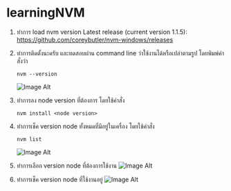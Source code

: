 # learningNVM

1.	ทำการ load nvm version Latest release (current version 1.1.5): https://github.com/coreybutler/nvm-windows/releases

2.	ทำการติดตั้งนะครับ  และทดสอบผ่าน command line ว่าใช้งานได้หรือเปล่าตามรูป  โดยพิมพ์คำสั่งว่า 
    ```
    nvm --version
    ```
    ![Image Alt](https://imgur.com/a/mgeuLei)

3.	ทำการลง node  version ที่ต้องการ  โดยใช้คำสั่ง 
    ```
    nvm install <node version>
    ```
    
4.	ทำการเช็ค version node ทั้งหมดที่มีอยู่ในเครื่อง โดยใช้คำสั่ง 
    ```
    nvm list
    ```
    ![Image Alt](https://imgur.com/a/HqOyFRB)

5.	ทำการเลือก version node ที่ต้องการใช้งาน
    ![Image Alt](https://imgur.com/a/5HcA9G6)

6.	ทำการเช็ค version node ที่ใช้งานอยู่
    ![Image Alt](https://imgur.com/a/VZHgnDR)
